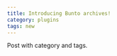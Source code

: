 ```yaml
---
title: Introducing Bunto archives!
category: plugins
tags: new
---
```


Post with category and tags.
